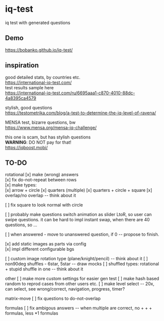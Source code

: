 # iq-test

iq test with generated questions

## Demo

https://bobanko.github.io/iq-test/

## inspiration

good detailed stats, by countries etc.  
https://international-iq-test.com/  
test results sample here  
https://international-iq-test.com/ru/6695aaa1-c870-4010-88dc-4a8395ca4579

stylish, good questions  
https://testometrika.com/blog/a-test-to-determine-the-iq-level-of-ravena/

MENSA test, bizarre questions, bw  
https://www.mensa.org/mensa-iq-challenge/

this one is scam, but has stylish questions  
**WARNING**: DO NOT pay for that!  
https://iqboost.mobi/

## TO-DO

rotational
[x] make (wrong) answers  
[x] fix do-not-repeat between rows  
[x] make types:  
[x] arrow + circle
[x] quarters (multiple)
[x] quarters + circle + square
[x] overlap/no overlap -- think about it

[ ] fix square to look normal with circle

[ ] probably make questions switch animation as slider LtoR,
so user can swipe questions. it can be hard to impl instant swap,
when there are 40 questions, so ...

[ ] when answered - move to unanswered question, if 0 -- propose to finish.

[x] add static images as parts via config  
[x] impl different configurable bgs

[ ] custom image rotation type (plane/knight/pencil) -- think about it
[ ] non90deg shuffles - 6star, 5star -- draw mocks
[ ] shuffled types: rotational + stupid shuffle in one -- think about it

other
[ ] make more custom settings for easier gen test
[ ] make hash based random to reprod cases from other users etc.
[ ] make level select -- 20x, can select, see wrong/correct, navigation, progress, timer?

matrix-move
[ ] fix questions to do-not-overlap

formulas
[ ] fix ambigous answers -- when multiple are correct, no + + + formulas, less \*1 formulas
